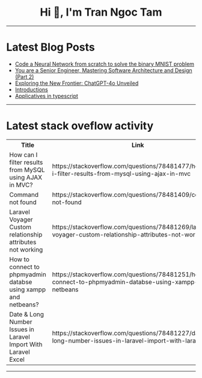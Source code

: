 <h1 align="center">Hi 👋, I'm Tran Ngoc Tam</h1>

---

# Latest Blog Posts 
<!-- BLOG-POST-LIST:START -->
- [Code a Neural Network from scratch to solve the binary MNIST problem](https://dev.to/hoangng/code-a-neural-network-from-scratch-to-solve-the-binary-mnist-problem-k0e)
- [You are a Senior Engineer, Mastering Software Architecture and Design &lpar;Part 2&rpar;](https://dev.to/alexandreamadocastro/you-are-a-senior-engineer-mastering-software-architecture-and-design-part-2-549k)
- [Exploring the New Frontier: ChatGPT-4o Unveiled](https://dev.to/josmel/exploring-the-new-frontier-chatgpt-4o-unveiled-4bc2)
- [Introductions](https://dev.to/pauldps/introductions-3aia)
- [Applicatives in typescript](https://dev.to/eatyourabstractions/applicatives-in-typescript-2phd)
<!-- BLOG-POST-LIST:END -->

---

# Latest stack oveflow activity
<table>
  <tr><th>Title</th><th>Link</th></tr>
  <!-- STACKOVERFLOW:START --><tr><td>How can I filter results from MySQL using AJAX in MVC?</td><td>https://stackoverflow.com/questions/78481477/how-can-i-filter-results-from-mysql-using-ajax-in-mvc</td></tr><tr><td>Command not found</td><td>https://stackoverflow.com/questions/78481409/command-not-found</td></tr><tr><td>Laravel Voyager Custom relationship attributes not working</td><td>https://stackoverflow.com/questions/78481269/laravel-voyager-custom-relationship-attributes-not-working</td></tr><tr><td>How to connect to phpmyadmin databse using xampp and netbeans?</td><td>https://stackoverflow.com/questions/78481251/how-to-connect-to-phpmyadmin-databse-using-xampp-and-netbeans</td></tr><tr><td>Date &amp; Long Number Issues in Laravel Import With Laravel Excel</td><td>https://stackoverflow.com/questions/78481227/date-long-number-issues-in-laravel-import-with-laravel-excel</td></tr><!-- STACKOVERFLOW:END -->
</table>

---



